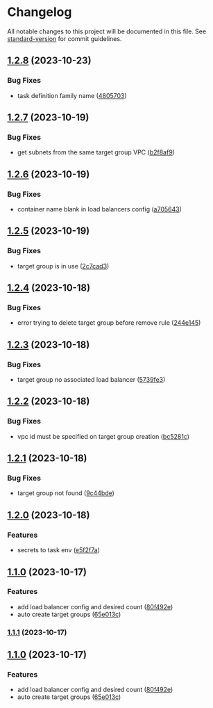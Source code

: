 # Changelog

All notable changes to this project will be documented in this file. See [standard-version](https://github.com/conventional-changelog/standard-version) for commit guidelines.

## [1.2.8](https://github.com/BinPar/deploy-ecs-service/compare/v1.2.7...v1.2.8) (2023-10-23)


### Bug Fixes

* task definition family name ([4805703](https://github.com/BinPar/deploy-ecs-service/commit/480570382287d13ee088adf46bf5277782d241f4))

## [1.2.7](https://github.com/BinPar/deploy-ecs-service/compare/v1.2.6...v1.2.7) (2023-10-19)


### Bug Fixes

* get subnets from the same target group VPC ([b2f8af9](https://github.com/BinPar/deploy-ecs-service/commit/b2f8af91bc907d99a127eb1d649e70efeabf4b2c))

## [1.2.6](https://github.com/BinPar/deploy-ecs-service/compare/v1.2.5...v1.2.6) (2023-10-19)


### Bug Fixes

* container name blank in load balancers config ([a705643](https://github.com/BinPar/deploy-ecs-service/commit/a705643c8e1032d334bf1120021cac5342528e50))

## [1.2.5](https://github.com/BinPar/deploy-ecs-service/compare/v1.2.4...v1.2.5) (2023-10-19)


### Bug Fixes

* target group is in use ([2c7cad3](https://github.com/BinPar/deploy-ecs-service/commit/2c7cad3fc5244f5c6f595971a190ab79894aea92))

## [1.2.4](https://github.com/BinPar/deploy-ecs-service/compare/v1.2.3...v1.2.4) (2023-10-18)


### Bug Fixes

* error trying to delete target group before remove rule ([244e145](https://github.com/BinPar/deploy-ecs-service/commit/244e1453cae20ad0ea434814cd73aaac0c0147ae))

## [1.2.3](https://github.com/BinPar/deploy-ecs-service/compare/v1.2.2...v1.2.3) (2023-10-18)


### Bug Fixes

* target group no associated load balancer ([5739fe3](https://github.com/BinPar/deploy-ecs-service/commit/5739fe3d39a7d4f3365e5fc7b19260b8c953018a))

## [1.2.2](https://github.com/BinPar/deploy-ecs-service/compare/v1.2.1...v1.2.2) (2023-10-18)


### Bug Fixes

* vpc id must be specified on target group creation ([bc5281c](https://github.com/BinPar/deploy-ecs-service/commit/bc5281ca4469ab3010f28c028137a329084a1d62))

## [1.2.1](https://github.com/BinPar/deploy-ecs-service/compare/v1.2.0...v1.2.1) (2023-10-18)


### Bug Fixes

* target group not found ([9c44bde](https://github.com/BinPar/deploy-ecs-service/commit/9c44bde67ab5a52a5f3c1cefb9d4a92eab73fb2a))

## [1.2.0](https://github.com/BinPar/deploy-ecs-service/compare/v1.1.0...v1.2.0) (2023-10-18)


### Features

* secrets to task env ([e5f2f7a](https://github.com/BinPar/deploy-ecs-service/commit/e5f2f7af6723aa8bc3cd63f05a72257bf77f6f18))

## [1.1.0](https://github.com/BinPar/deploy-ecs-service/compare/v1.0.1...v1.1.0) (2023-10-17)


### Features

* add load balancer config and desired count ([80f492e](https://github.com/BinPar/deploy-ecs-service/commit/80f492e1bc3ef4dc2e2d3b5dd9f7feb09e60fa0c))
* auto create target groups ([65e013c](https://github.com/BinPar/deploy-ecs-service/commit/65e013c44d70b5643cb2167314fa8a63f72a163d))

### [1.1.1](https://github.com/actions/deploy-ecs-service/compare/v1.1.0...v1.1.1) (2023-10-17)

## [1.1.0](https://github.com/actions/deploy-ecs-service/compare/v1.0.1...v1.1.0) (2023-10-17)


### Features

* add load balancer config and desired count ([80f492e](https://github.com/actions/deploy-ecs-service/commit/80f492e1bc3ef4dc2e2d3b5dd9f7feb09e60fa0c))
* auto create target groups ([65e013c](https://github.com/actions/deploy-ecs-service/commit/65e013c44d70b5643cb2167314fa8a63f72a163d))
